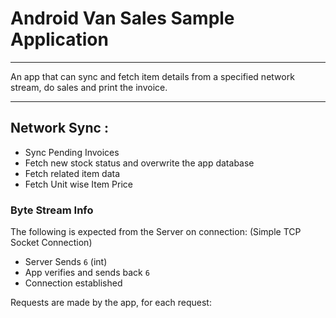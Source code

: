 # Android Van Sales Sample Application
---

An app that can sync and fetch item details from a specified network stream, do sales and print the invoice.

---
## Network Sync :
- Sync Pending Invoices
- Fetch new stock status and overwrite the app database
- Fetch related item data
- Fetch Unit wise Item Price

### Byte Stream Info
The following is expected from the Server on connection: (Simple TCP Socket Connection)

- Server Sends `6` (int)
- App verifies and sends back `6`
- Connection established

Requests are made by the app, for each request:
